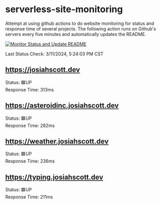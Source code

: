 # serverless-site-monitoring
Attempt at using github actions to do website monitoring for status and response time of several projects. The following action runs on Github's servers every five minutes and automatically updates the README.  

[![Monitor Status and Update README](https://github.com/JosiahSco/serverless-site-monitoring/actions/workflows/monitor.yaml/badge.svg)](https://github.com/JosiahSco/serverless-site-monitoring/actions/workflows/monitor.yaml)

Last Status Check: 3/11/2024, 5:24:03 PM CST

## https://josiahscott.dev
Status: 🟩UP  
Response Time: 313ms

## https://asteroidinc.josiahscott.dev
Status: 🟩UP  
Response Time: 282ms

## https://weather.josiahscott.dev
Status: 🟩UP  
Response Time: 236ms

## https://typing.josiahscott.dev
Status: 🟩UP  
Response Time: 211ms

